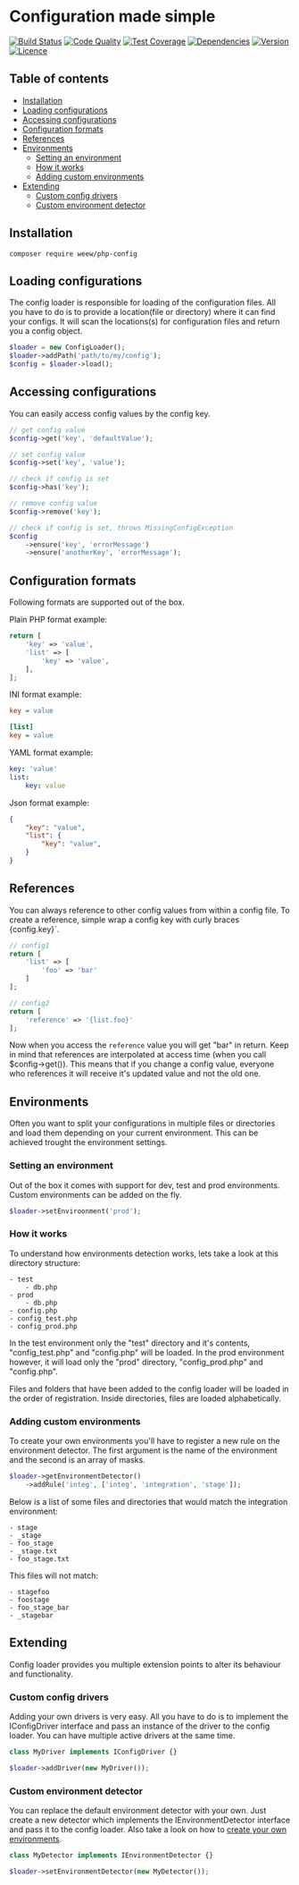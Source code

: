 # Configuration made simple

[![Build Status](https://img.shields.io/travis/weew/php-config.svg)](https://travis-ci.org/weew/php-config)
[![Code Quality](https://img.shields.io/scrutinizer/g/weew/php-config.svg)](https://scrutinizer-ci.com/g/weew/php-config)
[![Test Coverage](https://img.shields.io/coveralls/weew/php-config.svg)](https://coveralls.io/github/weew/php-config)
[![Dependencies](https://img.shields.io/versioneye/d/php/weew:php-config.svg)](https://versioneye.com/php/weew:php-config)
[![Version](https://img.shields.io/packagist/v/weew/php-config.svg)](https://packagist.org/packages/weew/php-config)
[![Licence](https://img.shields.io/packagist/l/weew/php-config.svg)](https://packagist.org/packages/weew/php-config)

## Table of contents

- [Installation](#installation)
- [Loading configurations](#loading-configurations)
- [Accessing configurations](#accessing-configurations)
- [Configuration formats](#configuration-formats)
- [References](#references)
- [Environments](#environments)
    - [Setting an environment](#setting-an-environment)
    - [How it works](#how-it-works)
    - [Adding custom environments](#adding-custom-environments)
- [Extending](#extending)
    - [Custom config drivers](#custom-config-drivers)
    - [Custom environment detector](#custom-environment-detector)

## Installation

`composer require weew/php-config`

## Loading configurations

The config loader is responsible for loading of the configuration files. All you have to do is to provide a location(file or directory) where it can find your configs. It will scan the locations(s) for configuration files and return you a config object.

```php
$loader = new ConfigLoader();
$loader->addPath('path/to/my/config');
$config = $loader->load();
```

## Accessing configurations

You can easily access config values by the config key.

```php
// get config value
$config->get('key', 'defaultValue');

// set config value
$config->set('key', 'value');

// check if config is set
$config->has('key');

// remove config value
$config->remove('key');

// check if config is set, throws MissingConfigException
$config
    ->ensure('key', 'errorMessage')
    ->ensure('anotherKey', 'errorMessage');
```

## Configuration formats

Following formats are supported out of the box.

Plain PHP format example:

```php
return [
    'key' => 'value',
    'list' => [
        'key' => 'value',
    ],
];
```
INI format example:

```ini
key = value

[list]
key = value
```

YAML format example:

```yaml
key: 'value'
list:
    key: value
```

Json format example:

```json
{
    "key": "value",
    "list": {
        "key": "value",
    }
}
```

## References

You can always reference to other config values from within a config file. To create a reference, simple wrap a config key with curly braces {config.key}`.

```php
// config1
return [
    'list' => [
        'foo' => 'bar'
    ]
];

// config2
return [
    'reference' => '{list.foo}'
];
```

Now when you access the `reference` value you will get "bar" in return. Keep in mind that references are interpolated at access time (when you call $config->get()). This means that if you change a config value, everyone who references it will receive it's updated value and not the old one.

## Environments

Often you want to split your configurations in multiple files or directories and load them depending on your current environment. This can be achieved trought the environment settings.

### Setting an environment

Out of the box it comes with support for dev, test and prod environments. Custom environments can be added on the fly.

```php
$loader->setEnviroonment('prod');
```

### How it works

To understand how environments detection works, lets take a look at this directory structure:

```
- test
    - db.php
- prod
    - db.php
- config.php
- config_test.php
- config_prod.php
```

In the test environment only the "test" directory and it's contents, "config\_test.php" and "config.php" will be loaded. In the prod environment however, it will load only the "prod" directory, "config\_prod.php" and "config.php".

Files and folders that have been added to the config loader will be loaded in the order of registration. Inside directories, files are loaded alphabetically.

### Adding custom environments

To create your own environments you'll have to register a new rule on the environment detector. The first argument is the name of the environment and the second is an array of masks.

```php
$loader->getEnvironmentDetector()
    ->addRule('integ', ['integ', 'integration', 'stage']);
```

Below is a list of some files and directories that would match the integration environment:

```
- stage
- _stage
- foo_stage
- _stage.txt
- foo_stage.txt
```

This files will not match:

```
- stagefoo
- foostage
- foo_stage_bar
- _stagebar
```

## Extending

Config loader provides you multiple extension points to alter its behaviour and functionality.

### Custom config drivers

Adding your own drivers is very easy. All you have to do is to implement the IConfigDriver interface and pass an instance of the driver to the config loader. You can have multiple active drivers at the same time.

```php
class MyDriver implements IConfigDriver {}

$loader->addDriver(new MyDriver());
```

### Custom environment detector

You can replace the default environment detector with your own. Just create a new detector which implements the IEnvironmentDetector interface and pass it to the config loader. Also take a look on how to [create your own environments](#adding-custom-environments).

```php
class MyDetector implements IEnvironmentDetector {}

$loader->setEnvironmentDetector(new MyDetector());
```
